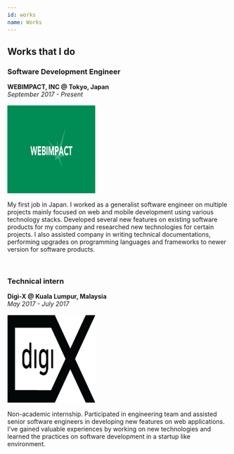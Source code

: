 ```yaml
---
id: works
name: Works
---
```


<section>

<h2>Works that I do</h2>

<div class="company">
  <h3><span>Software Development Engineer</span></h3>
  <strong>WEBIMPACT, INC @ Tokyo, Japan</strong><br>
  <i>September 2017 - Present</i><br><br>
</div>

<img class="pull-right company-logo" src="resources/company-two.jpg" height="200" width="200">
<p class="work-detail">
  My first job in Japan. I worked as a generalist software engineer on multiple projects mainly focused on web and mobile development using various technology stacks. Developed several new features on existing software products for my company and researched new technologies for certain projects. I also assisted company in writing technical documentations, performing upgrades on programming languages and frameworks to newer version for software products.
</p>

<br>

<div class="company">
  <h3><span>Technical intern</span></h3>
  <strong>Digi-X @ Kuala Lumpur, Malaysia</strong><br>
  <i>May 2017 - July 2017</i><br><br>
</div>

<img class="pull-right company-logo" src="resources/company-one.jpg" height="200" width="200">
<p class="work-detail">
  Non-academic internship. Participated in engineering team and assisted senior software engineers in developing new features on web applications. I've gained valuable experiences by working on new technologies and learned the practices on software development in a startup like environment.
</p>

</section>